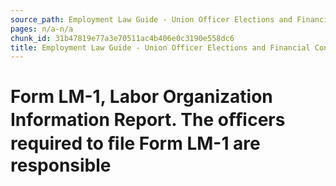 ```yaml
---
source_path: Employment Law Guide - Union Officer Elections and Financial Controls.md
pages: n/a-n/a
chunk_id: 31b47819e77a3e70511ac4b406e0c3190e558dc6
title: Employment Law Guide - Union Officer Elections and Financial Controls
---
```

# Form LM-1, Labor Organization Information Report. The oﬃcers required to ﬁle Form LM-1 are responsible

